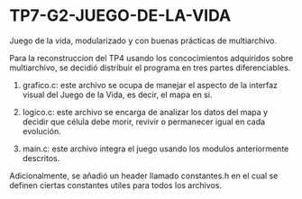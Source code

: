 # TP7-G2-JUEGO-DE-LA-VIDA
Juego de la vida, modularizado y con buenas prácticas de multiarchivo.

  Para la reconstruccion del TP4 usando los concocimientos adquiridos sobre multiarchivo, se decidió distribuir el programa en
tres partes diferenciables.

  1) grafico.c: este archivo se ocupa de manejar el aspecto de la interfaz visual del Juego de la Vida, es decir, el mapa en si.
              
  2) logico.c: este archivo se encarga de analizar los datos del mapa y decidir que célula debe morir, revivir o permanecer igual en 
               cada evolución.
               
  3) main.c: este archivo integra el juego usando los modulos anteriormente descritos.
  
  Adicionalmente, se añadió un header llamado constantes.h en el cual se definen ciertas constantes utiles para todos los archivos.
